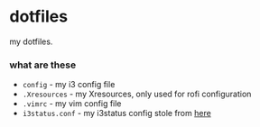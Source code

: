 # dotfiles
my dotfiles.

### what are these

* `config` - my i3 config file 
* `.Xresources` - my Xresources, only used for rofi configuration 
* `.vimrc` - my vim config file 
* `i3status.conf` - my i3status config stole from [here](https://raw.githubusercontent.com/andreatta/config/master/i3/i3status.conf)
